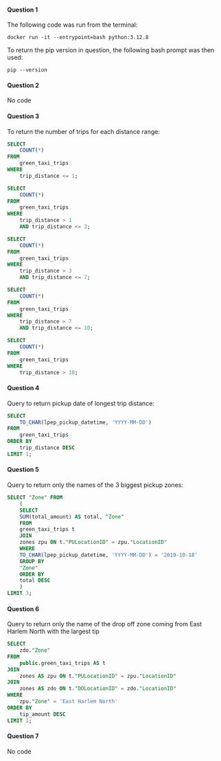 #### Question 1

The following code was run from the terminal:

```shell script
docker run -it --entrypoint=bash python:3.12.8
```

To return the pip version in question, the following bash prompt was then used:

```shell script
pip --version
```
#### Question 2

No code

#### Question 3

To return the number of trips for each distance range:

```sql
SELECT
    COUNT(*)
FROM
    green_taxi_trips
WHERE
    trip_distance <= 1;
```
```sql
SELECT
    COUNT(*)
FROM
    green_taxi_trips
WHERE
    trip_distance > 1
    AND trip_distance <= 3;
```
```sql
SELECT
    COUNT(*)
FROM
    green_taxi_trips
WHERE
    trip_distance > 3
    AND trip_distance <= 7;
```
```sql
SELECT
    COUNT(*)
FROM
    green_taxi_trips
WHERE
    trip_distance > 7
    AND trip_distance <= 10;
```
```sql
SELECT
    COUNT(*)
FROM
    green_taxi_trips
WHERE
    trip_distance > 10;
```

#### Question 4

Query to return pickup date of longest trip distance:

```sql
SELECT
    TO_CHAR(lpep_pickup_datetime, 'YYYY-MM-DD')
FROM
    green_taxi_trips
ORDER BY
    trip_distance DESC
LIMIT 1;
```

#### Question 5

Query to return only the names of the 3 biggest pickup zones:

```sql
SELECT "Zone" FROM
    (
    SELECT
	SUM(total_amount) AS total, "Zone"
    FROM
	green_taxi_trips t
    JOIN
	zones zpu ON t."PULocationID" = zpu."LocationID"
    WHERE
	TO_CHAR(lpep_pickup_datetime, 'YYYY-MM-DD') = '2019-10-18'
    GROUP BY
	"Zone"
    ORDER BY
	total DESC
    )
LIMIT 3;
```

#### Question 6

Query to return only the name of the drop off zone coming from East Harlem North with the largest tip

```sql
SELECT
    zdo."Zone"
FROM
    public.green_taxi_trips AS t
JOIN
    zones AS zpu ON t."PULocationID" = zpu."LocationID"
JOIN
    zones AS zdo ON t."DOLocationID" = zdo."LocationID"
WHERE
    zpu."Zone" = 'East Harlem North'
ORDER BY
    tip_amount DESC
LIMIT 1;
```

#### Question 7

No code
